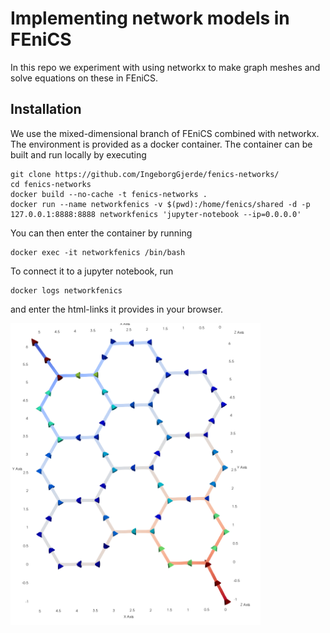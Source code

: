 # Implementing network models in FEniCS

In this repo we experiment with using networkx to make graph meshes and solve equations on these in FEniCS.

## Installation
We use the mixed-dimensional branch of FEniCS combined with networkx. The environment is provided as a docker container. The container can be built and run locally by executing

```
git clone https://github.com/IngeborgGjerde/fenics-networks/
cd fenics-networks
docker build --no-cache -t fenics-networks .
docker run --name networkfenics -v $(pwd):/home/fenics/shared -d -p 127.0.0.1:8888:8888 networkfenics 'jupyter-notebook --ip=0.0.0.0'
```

You can then enter the container by running 
```
docker exec -it networkfenics /bin/bash
```
To connect it to a jupyter notebook, run
```
docker logs networkfenics
```
and enter the html-links it provides in your browser.

[<img alt="alt_text" width="400px" src="honeycomb.png" />]([https://www.google.com/](https://github.com/IngeborgGjerde/fenics-networks/honeycomb.png?raw=true))
